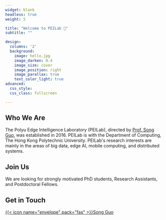 ```yaml
---
widget: blank
headless: true
weight: 5

title: "Welcome to PEILab 👋"
subtitle: ""

design:
  columns: '2'
  background:
    image: hello.jpg
    image_darken: 0.4
    image_size: cover
    image_position: right
    image_parallax: true
    text_color_light: true
advanced:
  css_style:
  css_class: fullscreen

---
```


## Who We Are

The Polyu Edge Intelligence Laboratory (PEILab), directed by [Prof. Song Guo](https://www4.comp.polyu.edu.hk/~cssongguo/), was established in 2016. PEILab is with the Department of Computing, The Hong Kong Polytechnic University. PEILab's research interests are mainly in the areas of big data, edge AI, mobile computing, and distributed systems.

## Join Us

We are looking for strongly motivated PhD students, Research Assistants, and Postdoctoral Fellows.

## Get in Touch

[{{< icon name="envelope" pack="fas" >}}Song Guo](mailto:song.guo@polyu.edu.hk)
